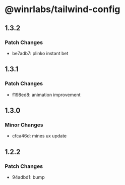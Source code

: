 # @winrlabs/tailwind-config

## 1.3.2

### Patch Changes

- be7adb7: plinko instant bet

## 1.3.1

### Patch Changes

- f198ed8: animation improvement

## 1.3.0

### Minor Changes

- cfca46d: mines ux update

## 1.2.2

### Patch Changes

- 94adbd1: bump
